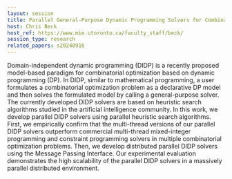 ```yaml
---
layout: session
title: Parallel General-Purpose Dynamic Programming Solvers for Combinatorial Optimization
host: Chris Beck
host_ref: https://www.mie.utoronto.ca/faculty_staff/beck/
session_type: research
related_papers: s20240916
---
```


Domain-independent dynamic programming (DIDP) is a recently proposed model-based paradigm for combinatorial optimization based on dynamic programming (DP). In DIDP, similar to mathematical programming, a user formulates a combinatorial optimization problem as a declarative DP model and then solves the formulated model by calling a general-purpose solver. The currently developed DIDP solvers are based on heuristic search algorithms studied in the artificial intelligence community. In this work, we develop parallel DIDP solvers using parallel heuristic search algorithms. First, we empirically confirm that the multi-thread versions of our parallel DIDP solvers outperform commercial multi-thread mixed-integer programming and constraint programming solvers in multiple combinatorial optimization problems. Then, we develop distributed parallel DIDP solvers using the Message Passing Interface. Our experimental evaluation demonstrates the high scalability of the parallel DIDP solvers in a massively parallel distributed environment.
